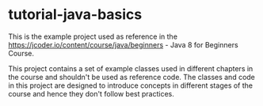 # tutorial-java-basics

This is the example project used as reference in the https://jcoder.io/content/course/java/beginners - Java 8 for Beginners Course.

This project contains a set of example classes used in different chapters in the course and shouldn't be used as reference code. The classes and code in this project are designed to introduce concepts in different stages of the course and hence they don't follow best practices.
